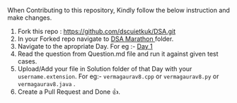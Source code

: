 When Contributing to this repository, Kindly follow the below instruction and make changes.

1. Fork this repo : https://github.com/dscuietkuk/DSA.git
2. In your Forked repo navigate to <a href="https://github.com/dscuietkuk/DSA/tree/master/DSA%20Marathon"> DSA Marathon </a> folder.
3. Navigate to the apropriate Day. For eg :- <a href="https://github.com/dscuietkuk/DSA/tree/master/DSA%20Marathon/Day%201"> Day 1 </a>
4. Read the question from Question.md file and run it against given test cases.
5. Upload/Add your file in Solution folder of that Day with your `username.extension`. For eg:- `vermagaurav8.cpp` or `vermagaurav8.py` or `vermagaurav8.java` .
6. Create a Pull Request and Done 👍.
